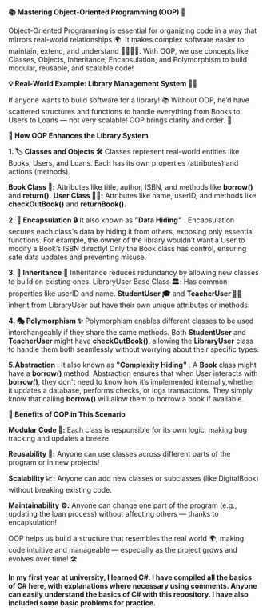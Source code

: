 **📚 Mastering Object-Oriented Programming (OOP) 🚀**

Object-Oriented Programming is essential for organizing code in a way that mirrors real-world relationships 🌍. It makes complex software easier to maintain, extend, and understand 👩‍💻👨‍💻. With OOP, we use concepts like Classes, Objects, Inheritance, Encapsulation, and Polymorphism to build modular, reusable, and scalable code!

**💡 Real-World Example: Library Management System 📖🏫**

If anyone wants to build software for a library! 📚 Without OOP, he’d have scattered structures and functions to handle everything from Books to Users to Loans — not very scalable! OOP brings clarity and order. 🧩

**🌟 How OOP Enhances the Library System**

**1. 🏷️ Classes and Objects 🛠️**
Classes represent real-world entities like Books, Users, and Loans. Each has its own properties (attributes) and actions (methods).

**Book Class 📘:** Attributes like title, author, ISBN, and methods like **borrow()** and **return().**
**User Class 🧑‍🏫:** Attributes like name, userID, and methods like **checkOutBook()** and **returnBook()**.

**2. 🔐 Encapsulation 🔒**
It also known as **"Data Hiding"** . Encapsulation secures each class's data by hiding it from others, exposing only essential functions.
For example, the owner of the library wouldn’t want a User to modify a Book’s ISBN directly! Only the Book class has control, ensuring safe data updates and preventing misuse.

**3. 🧬 Inheritance 🔗**
Inheritance reduces redundancy by allowing new classes to build on existing ones.
LibraryUser Base Class 🏛️: Has common properties like userID and name.
**StudentUser 🎓** and **TeacherUser 🧑‍🏫** inherit from LibraryUser but have their own unique attributes or methods.

**4. 🎭 Polymorphism ✨**
Polymorphism enables different classes to be used interchangeably if they share the same methods.
Both **StudentUser** and **TeacherUser** might have **checkOutBook()**, allowing the **LibraryUser** class to handle them both seamlessly without worrying about their specific types.

**5.Abstraction :** It also known as **"Complexity Hiding"** . A **Book** class might have a **borrow()** method. Abstraction ensures that when User interacts with **borrow()**, they don't need to know how it’s implemented internally,whether it updates a database, performs checks, or logs transactions. They simply know that calling **borrow()** will allow them to borrow a book if available.

**🌈 Benefits of OOP in This Scenario**

**Modular Code 🧩:** Each class is responsible for its own logic, making bug tracking and updates a breeze.

**Reusability 🔄:** Anyone can use classes across different parts of the program or in new projects!

**Scalability 📈:** Anyone can add new classes or subclasses (like DigitalBook) without breaking existing code.

**Maintainability ⚙️:** Anyone can change one part of the program (e.g., updating the loan process) without affecting others — thanks to encapsulation!


OOP helps us build a structure that resembles the real world 🌍, making code intuitive and manageable — especially as the project grows and evolves over time! 🛠️

__In my first year at university, I learned C#. I have compiled all the basics of C# here, with explanations where necessary using comments. Anyone can easily understand the basics of C# with this repository. I have also included some basic problems for practice.__

